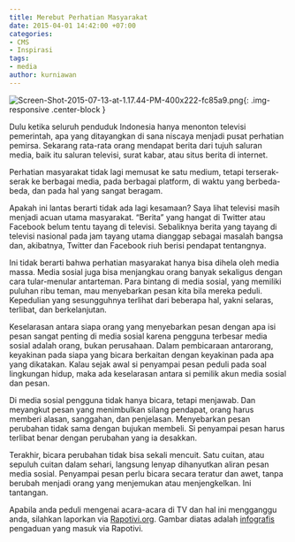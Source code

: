 ```yaml
---
title: Merebut Perhatian Masyarakat
date: 2015-04-01 14:42:00 +07:00
categories:
- CMS
- Inspirasi
tags:
- media
author: kurniawan
---
```


![Screen-Shot-2015-07-13-at-1.17.44-PM-400x222-fc85a9.png](/uploads/Screen-Shot-2015-07-13-at-1.17.44-PM-400x222-fc85a9.png){: .img-responsive .center-block }

Dulu ketika seluruh penduduk Indonesia hanya menonton televisi pemerintah, apa yang ditayangkan di sana niscaya menjadi pusat perhatian pemirsa. Sekarang rata-rata orang mendapat berita dari tujuh saluran media, baik itu saluran televisi, surat kabar, atau situs berita di internet.

Perhatian masyarakat tidak lagi memusat ke satu medium, tetapi terserak-serak ke berbagai media, pada berbagai platform, di waktu yang berbeda-beda, dan pada hal yang sangat beragam.

Apakah ini lantas berarti tidak ada lagi kesamaan? Saya lihat televisi masih menjadi acuan utama masyarakat. “Berita” yang hangat di Twitter atau Facebook belum tentu tayang di televisi. Sebaliknya berita yang tayang di televisi nasional pada jam tayang utama dianggap sebagai masalah bangsa dan, akibatnya, Twitter dan Facebook riuh berisi pendapat tentangnya.

Ini tidak berarti bahwa perhatian masyarakat hanya bisa dihela oleh media massa. Media sosial juga bisa menjangkau orang banyak sekaligus dengan cara tular-menular antarteman. Para bintang di media sosial, yang memiliki puluhan ribu teman, mau menyebarkan pesan kita bila mereka peduli. Kepedulian yang sesungguhnya terlihat dari beberapa hal, yakni selaras, terlibat, dan berkelanjutan.

Keselarasan antara siapa orang yang menyebarkan pesan dengan apa isi pesan sangat penting di media sosial karena pengguna terbesar media sosial adalah orang, bukan perusahaan. Dalam pembicaraan antarorang, keyakinan pada siapa yang bicara berkaitan dengan keyakinan pada apa yang dikatakan. Kalau sejak awal si penyampai pesan peduli pada soal lingkungan hidup, maka ada keselarasan antara si pemilik akun media sosial dan pesan.

Di media sosial pengguna tidak hanya bicara, tetapi menjawab. Dan meyangkut pesan yang menimbulkan silang pendapat, orang harus memberi alasan, sanggahan, dan penjelasan. Menyebarkan pesan perubahan tidak sama dengan bujukan membeli. Si penyampai pesan harus terlibat benar dengan perubahan yang ia desakkan.

Terakhir, bicara perubahan tidak bisa sekali mencuit. Satu cuitan, atau sepuluh cuitan dalam sehari, langsung lenyap dihanyutkan aliran pesan media sosial. Penyampai pesan perlu bicara secara teratur dan awet, tanpa berubah menjadi orang yang menjemukan atau menjengkelkan. Ini tantangan.

Apabila anda peduli mengenai acara-acara di TV dan hal ini mengganggu anda, silahkan laporkan via [Rapotivi.org](http://www.rapotivi.org/index.php?r=home/index). Gambar diatas adalah [infografis](http://www.rapotivi.org/index.php?r=home/infografis) pengaduan yang masuk via Rapotivi.